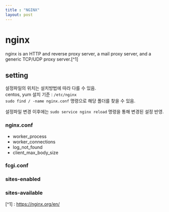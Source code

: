 ```yaml
---
title : "NGINX"
layout: post
---
```


# nginx

nginx is an HTTP and reverse proxy server, a mail proxy server, and a generic TCP/UDP proxy server.[^1]  


## setting
설정파일의 위치는 설치방법에 따라 다를 수 있음.  
centos, yum 설치 기준 : `/etc/nginx`  
`sudo find / -name nginx.conf` 명령으로 해당 폴더를 찾을 수 있음.  

설정파일 변경 이후에는 `sudo service nginx reload` 명령을 통해 변경된 설정 반영.  

### nginx.conf
* worker_process  
* worker_connections  
* log_not_found  
* client_max_body_size  

### fcgi.conf

### sites-enabled

### sites-available




[^1] : https://nginx.org/en/
